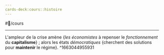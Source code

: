```yaml
---
cards-deck:cours::histoire
---
```


#📝/cours 

---
L'ampleur de la crise amène {*les économistes* à repenser le *fonctionnement* du **capitalisme**} ; alors les états *démocratiques* {cherchent des solutions pour **maintenir** le régime}.
^1663044955931

